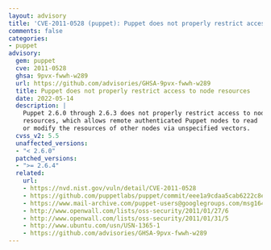 ```yaml
---
layout: advisory
title: 'CVE-2011-0528 (puppet): Puppet does not properly restrict access to node resources'
comments: false
categories:
- puppet
advisory:
  gem: puppet
  cve: 2011-0528
  ghsa: 9pvx-fwwh-w289
  url: https://github.com/advisories/GHSA-9pvx-fwwh-w289
  title: Puppet does not properly restrict access to node resources
  date: 2022-05-14
  description: |
    Puppet 2.6.0 through 2.6.3 does not properly restrict access to node
    resources, which allows remote authenticated Puppet nodes to read
    or modify the resources of other nodes via unspecified vectors.
  cvss_v2: 5.5
  unaffected_versions:
  - "< 2.6.0"
  patched_versions:
  - ">= 2.6.4"
  related:
    url:
    - https://nvd.nist.gov/vuln/detail/CVE-2011-0528
    - https://github.com/puppetlabs/puppet/commit/eee1a9cdaa5cab6222c8e6ab087d319f976fa4e3
    - https://www.mail-archive.com/puppet-users@googlegroups.com/msg16429.html
    - http://www.openwall.com/lists/oss-security/2011/01/27/6
    - http://www.openwall.com/lists/oss-security/2011/01/31/5
    - http://www.ubuntu.com/usn/USN-1365-1
    - https://github.com/advisories/GHSA-9pvx-fwwh-w289
---
```

